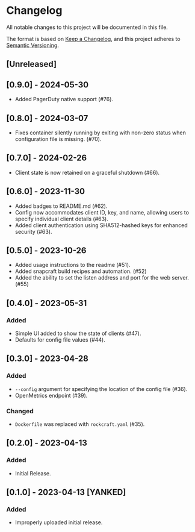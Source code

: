 # Changelog

All notable changes to this project will be documented in this file.

The format is based on [Keep a Changelog](https://keepachangelog.com/en/1.1.0/),
and this project adheres to [Semantic Versioning](https://semver.org/spec/v2.0.0.html).

## [Unreleased]

## [0.9.0] - 2024-05-30

- Added PagerDuty native support (#76).


## [0.8.0] - 2024-03-07

- Fixes container silently running by exiting with non-zero status when configuration file is missing. (#70).

## [0.7.0] - 2024-02-26

- Client state is now retained on a graceful shutdown (#66).

## [0.6.0] - 2023-11-30

- Added badges to README.md (#62).
- Config now accommodates client ID, key, and name, allowing users to specify individual client details (#63).
- Added client authentication using SHA512-hashed keys for enhanced security (#63).


## [0.5.0] - 2023-10-26

- Added usage instructions to the readme (#51).
- Added snapcraft build recipes and automation. (#52)
- Added the ability to set the listen address and port for the web server. (#55)

## [0.4.0] - 2023-05-31

### Added

- Simple UI added to show the state of clients (#47).
- Defaults for config file values (#44).

## [0.3.0] - 2023-04-28

### Added

- `--config` argument for specifying the location of the config file (#36).
- OpenMetrics endpoint (#39).

### Changed

- `Dockerfile` was replaced with `rockcraft.yaml` (#35).

## [0.2.0] - 2023-04-13

### Added

- Initial Release.

## [0.1.0] - 2023-04-13 [YANKED]

### Added

- Improperly uploaded initial release.
